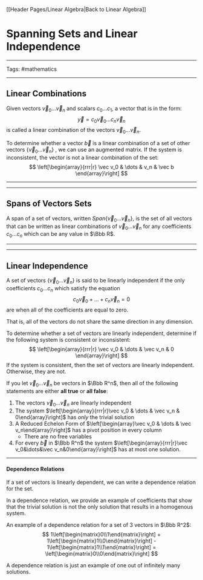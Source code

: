 [[Header Pages/Linear Algebra|Back to Linear Algebra]]

# Spanning Sets and Linear Independence

---

Tags: #mathematics 

---

## Linear Combinations

Given vectors $\vec v_0\dots\vec v_n$ and scalars $c_0\dots c_1$, a vector that is in the form: 
$$\vec y = c_0\vec v_0\dots c_n\vec v_n$$
is called a linear combination of the vectors $\vec v_0\dots\vec v_n$.

To determine whether a vector $\vec b$ is a linear combination of a set of other vectors $\{\vec v_0\dots\vec v_n\}$ , we can use an augmented matrix. If the system is inconsistent, the vector is not a linear combination of the set:
$$
\left[\begin{array}{rrr|r}
\vec v_0 & \dots & v_n & \vec b
\end{array}\right]
$$

---
---

## Spans of Vectors Sets

A span of a set of vectors, written $Span\{\vec v_0\dots\vec v_n\}$, is the set of all vectors that can be written as linear combinations of $\vec v_0\dots\vec v_n$ for any coefficients $c_0\dots c_n$ which can be any value in $\Bbb R$.

---
---

## Linear Independence

A set of vectors $\{\vec v_0\dots\vec v_n\}$ is said to be linearly independent if the only coefficients $c_0\dots c_n$ which satisfy the equation 
$$
c_0\vec v_0 + \dots + c_n\vec v_n = 0
$$
are when all of the coefficients are equal to zero.

That is, all of the vectors do not share the same direction in any dimension.

To determine whether a set of vectors are linearly independent, determine if the following system is consistent or inconsistent:
$$
\left[\begin{array}{rrr|r}
\vec v_0 & \dots & \vec v_n & 0
\end{array}\right]
$$
If the system is consistent, then the set of vectors are linearly independent. Otherwise, they are not.

If you let $\vec v_0\dots\vec v_n$ be vectors in $\Bbb R^n$, then all of the following statements are either **all true** or **all false**:
1. The vectors $\vec v_0\dots\vec v_n$ are linearly independent
2. The system $\left[\begin{array}{rrr|r}\vec v_0 & \dots & \vec v_n & 0\end{array}\right]$ has *only* the trivial solution
3. A Reduced Echelon Form of $\left[\begin{array}\vec v_0 & \dots & \vec v_n\end{array}\right]$ has a pivot position in every column
	-  There are no free variables
4. For every $\vec b$ in $\Bbb R^n$ the system $\left[\begin{array}{rrr|r}\vec v_0&\dots&\vec v_n&0\end{array}\right]$ has at most one solution.

---

#### Dependence Relations

If a set of vectors is linearly dependent, we can write a dependence relation for the set.

In a dependence relation, we provide an example of coefficients that show that the trivial solution is not the only solution that results in a homogenous system.

An example of a dependence relation for a set of 3 vectors in $\Bbb R^2$:
$$
1\left[\begin{matrix}0\\1\end{matrix}\right] + 1\left[\begin{matrix}1\\0\end{matrix}\right] - 1\left[\begin{matrix}1\\1\end{matrix}\right] = \left[\begin{matrix}0\\0\end{matrix}\right]
$$

A dependence relation is just an example of one out of infinitely many solutions.